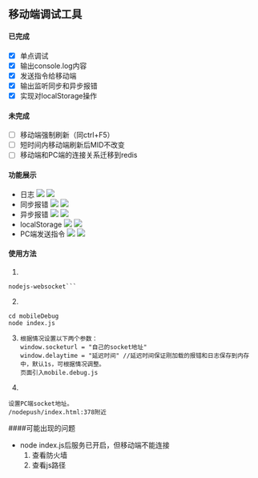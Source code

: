 ## 移动端调试工具

#### 已完成

- [x] 单点调试
- [x] 输出console.log内容
- [x] 发送指令给移动端
- [x] 输出监听同步和异步报错
- [x] 实现对localStorage操作

#### 未完成

- [ ] 移动端强制刷新（同ctrl+F5）
- [ ] 短时间内移动端刷新后MID不改变
- [ ] 移动端和PC端的连接关系迁移到redis

#### 功能展示
- 日志
  ![](http://mobile.liuning.xyz/images/consolelog_mobile.png)
  ![](http://mobile.liuning.xyz/images/consolelog_pc.png)
- 同步报错
  ![](http://mobile.liuning.xyz/images/sync_mobile.png)
  ![](http://mobile.liuning.xyz/images/sync_pc.png)
- 异步报错
  ![](http://mobile.liuning.xyz/images/async_mobile.png)
  ![](http://mobile.liuning.xyz/images/async_pc.png)
- localStorage
  ![](http://mobile.liuning.xyz/images/localStorage_mobile.png)
  ![](http://mobile.liuning.xyz/images/localStorage_pc.png)
- PC端发送指令
  ![](http://mobile.liuning.xyz/images/command_pc.png)
  ![](http://mobile.liuning.xyz/images/command_mobile.png)

#### 使用方法
1. 
  ```npm install 
  nodejs-websocket```
  ```
2. 
  ```
  cd mobileDebug
  node index.js
  ```

3. 
   ```
   根据情况设置以下两个参数：
   window.socketurl = "自己的socket地址"
   window.delaytime = "延迟时间" //延迟时间保证刚加载的报错和日志保存到内存中，默认1s，可根据情况调整。
   页面引入mobile.debug.js
   ```

4. 
  ```
  设置PC端socket地址。
  /nodepush/index.html:378附近
  ```
####可能出现的问题
- node index.js后服务已开启，但移动端不能连接
  1. 查看防火墙
  2. 查看js路径